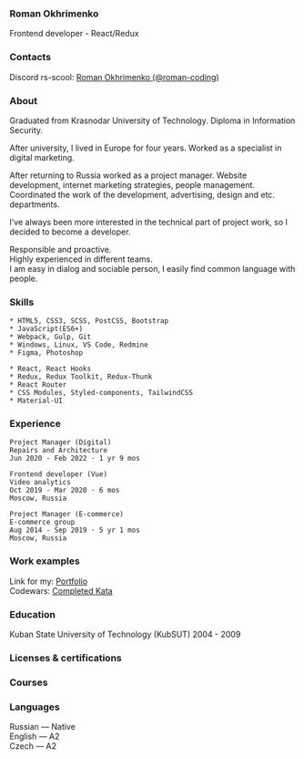 ### Roman Okhrimenko
Frontend developer - React/Redux

### Contacts
Discord rs-scool: <a href="https://discordapp.com/users/543371714738913280/" target="_blank">Roman Okhrimenko (@roman-coding)</a>

### About
Graduated from Krasnodar University of Technology. Diploma in Information Security.

After university, I lived in Europe for four years. Worked as a specialist in digital marketing.

After returning to Russia worked as a project manager. Website development, internet marketing strategies, people management.
\
Coordinated the work of the development, advertising, design and etc. departments.

I’ve always been more interested in the technical part of project work, so I decided to become a developer.

Responsible and proactive.
\
Highly experienced in different teams.
\
I am easy in dialog and sociable person, I easily find common language with people.

### Skills
    * HTML5, CSS3, SCSS, PostCSS, Bootstrap
    * JavaScript(ES6+)
    * Webpack, Gulp, Git
    * Windows, Linux, VS Code, Redmine
    * Figma, Photoshop

    * React, React Hooks
    * Redux, Redux Toolkit, Redux-Thunk
    * React Router
    * CSS Modules, Styled-components, TailwindCSS
    * Material-UI

### Experience
```
Project Manager (Digital)
Repairs and Architecture
Jun 2020 - Feb 2022 · 1 yr 9 mos
```
```
Frontend developer (Vue)
Video analytics
Oct 2019 - Mar 2020 · 6 mos
Moscow, Russia
```
```
Project Manager (E-commerce)
E-commerce group
Aug 2014 - Sep 2019 · 5 yr 1 mos
Moscow, Russia
```

### Work examples
Link for my: <a href="https://romanfd.github.io/" target="_blank">Portfolio</a>
\
Codewars: <a href="https://www.codewars.com/users/RomanFO/completed" target="_blank">Completed Kata </a>

### Education
Kuban State University of Technology (KubSUT)
2004 - 2009

### Licenses & certifications
### Courses

### Languages
Russian — Native
\
English — A2
\
Czech — A2
